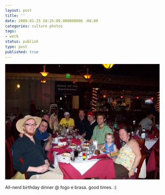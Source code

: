 ```yaml
---
layout: post
title: ''
date: 2009-01-25 18:25:09.000000000 -08:00
categories: culture photos
tags:
- werk
status: publish
type: post
published: true
---
```

![Photo](/assets/F0ca4HZtJj5l56owwyY19fLVo1_500.jpg)

All-nerd birthday dinner @ fogo e brasa. good times. :)
